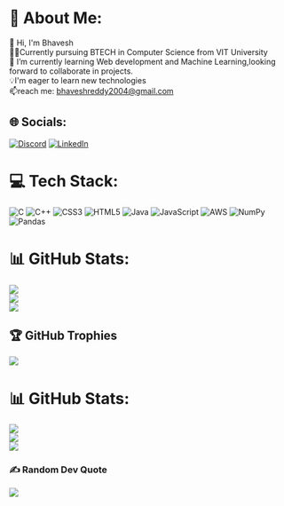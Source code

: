 # 💫 About Me:
👋 Hi, I'm Bhavesh<br>👨‍🎓Currently pursuing BTECH in Computer Science from VIT University<br>🌱 I’m currently learning Web development and Machine Learning,looking forward to collaborate in projects.<br>💡I'm eager to learn new technologies<br>📫reach me: bhaveshreddy2004@gmail.com


## 🌐 Socials:
[![Discord](https://img.shields.io/badge/Discord-%237289DA.svg?logo=discord&logoColor=white)](https://discord.gg/https://discord.com/invite/368362121521790976) [![LinkedIn](https://img.shields.io/badge/LinkedIn-%230077B5.svg?logo=linkedin&logoColor=white)](https://linkedin.com/in/bhavesh-reddy-50374b235) 

# 💻 Tech Stack:
![C](https://img.shields.io/badge/c-%2300599C.svg?style=for-the-badge&logo=c&logoColor=white) ![C++](https://img.shields.io/badge/c++-%2300599C.svg?style=for-the-badge&logo=c%2B%2B&logoColor=white) ![CSS3](https://img.shields.io/badge/css3-%231572B6.svg?style=for-the-badge&logo=css3&logoColor=white) ![HTML5](https://img.shields.io/badge/html5-%23E34F26.svg?style=for-the-badge&logo=html5&logoColor=white) ![Java](https://img.shields.io/badge/java-%23ED8B00.svg?style=for-the-badge&logo=java&logoColor=white) ![JavaScript](https://img.shields.io/badge/javascript-%23323330.svg?style=for-the-badge&logo=javascript&logoColor=%23F7DF1E) ![AWS](https://img.shields.io/badge/AWS-%23FF9900.svg?style=for-the-badge&logo=amazon-aws&logoColor=white) ![NumPy](https://img.shields.io/badge/numpy-%23013243.svg?style=for-the-badge&logo=numpy&logoColor=white) ![Pandas](https://img.shields.io/badge/pandas-%23150458.svg?style=for-the-badge&logo=pandas&logoColor=white)

# 📊 GitHub Stats:
![](https://github-readme-stats.vercel.app/api?username=Bhavesh122&theme=dark&hide_border=false&include_all_commits=false&count_private=false)<br/>
![](https://github-readme-streak-stats.herokuapp.com/?user=Bhavesh122&theme=dark&hide_border=false)<br/>
![](https://github-readme-stats.vercel.app/api/top-langs/?username=Bhavesh122&theme=dark&hide_border=false&include_all_commits=false&count_private=false&layout=compact)

## 🏆 GitHub Trophies
![](https://github-profile-trophy.vercel.app/?username=Bhavesh122&theme=radical&no-frame=true&no-bg=true&margin-w=4)

# 📊 GitHub Stats:
![](https://github-readme-stats.vercel.app/api?username=Bhavesh122&theme=dark&hide_border=false&include_all_commits=true&count_private=false)<br/>
![](https://github-readme-streak-stats.herokuapp.com/?user=Bhavesh122&theme=dark&hide_border=false)<br/>
![](https://github-readme-stats.vercel.app/api/top-langs/?username=Bhavesh122&theme=dark&hide_border=false&include_all_commits=false&count_private=false&layout=compact)


### ✍️ Random Dev Quote
![](https://quotes-github-readme.vercel.app/api?type=horizontal&theme=radical)

<!-- Proudly created with GPRM ( https://gprm.itsvg.in ) -->
